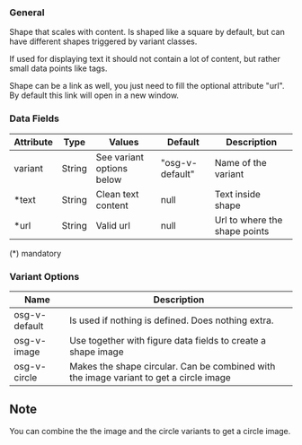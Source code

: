 ### General

Shape that scales with content. Is shaped like a square by default, but can have different shapes triggered by variant classes.

If used for displaying text it should not contain a lot of content, but rather small data points like tags.

Shape can be a link as well, you just need to fill the optional attribute "url". By default this link will open in a new window.

### Data Fields

| Attribute | Type   | Values                    | Default         | Description                   |
| --------- | ------ | ------------------------- | --------------- | ----------------------------- |
| variant   | String | See variant options below | "osg-v-default" | Name of the variant           |
| \*text    | String | Clean text content        | null            | Text inside shape             |
| \*url     | String | Valid url                 | null            | Url to where the shape points |

(\*) mandatory

### Variant Options

| Name          | Description                                                                            |
| ------------- | -------------------------------------------------------------------------------------- |
| osg-v-default | Is used if nothing is defined. Does nothing extra.                                     |
| osg-v-image   | Use together with figure data fields to create a shape image                           |
| osg-v-circle  | Makes the shape circular. Can be combined with the image variant to get a circle image |

## Note

You can combine the the image and the circle variants to get a circle image.
